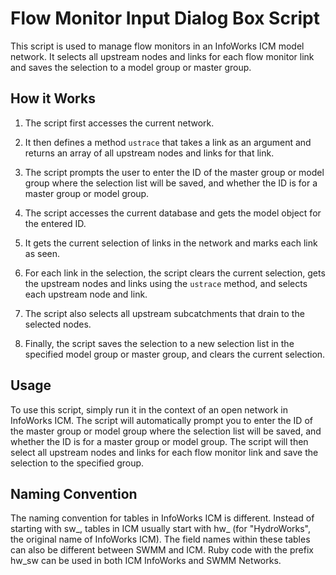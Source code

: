 # Flow Monitor Input Dialog Box Script

This script is used to manage flow monitors in an InfoWorks ICM model network. It selects all upstream nodes and links for each flow monitor link and saves the selection to a model group or master group.

## How it Works

1. The script first accesses the current network.

2. It then defines a method `ustrace` that takes a link as an argument and returns an array of all upstream nodes and links for that link.

3. The script prompts the user to enter the ID of the master group or model group where the selection list will be saved, and whether the ID is for a master group or model group.

4. The script accesses the current database and gets the model object for the entered ID.

5. It gets the current selection of links in the network and marks each link as seen.

6. For each link in the selection, the script clears the current selection, gets the upstream nodes and links using the `ustrace` method, and selects each upstream node and link.

7. The script also selects all upstream subcatchments that drain to the selected nodes.

8. Finally, the script saves the selection to a new selection list in the specified model group or master group, and clears the current selection.

## Usage

To use this script, simply run it in the context of an open network in InfoWorks ICM. The script will automatically prompt you to enter the ID of the master group or model group where the selection list will be saved, and whether the ID is for a master group or model group. The script will then select all upstream nodes and links for each flow monitor link and save the selection to the specified group.

## Naming Convention

The naming convention for tables in InfoWorks ICM is different. Instead of starting with sw_, tables in ICM usually start with hw_ (for "HydroWorks", the original name of InfoWorks ICM). The field names within these tables can also be different between SWMM and ICM.  Ruby code with the prefix hw_sw can be used in both ICM InfoWorks and SWMM Networks.